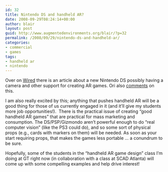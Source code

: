 ```yaml
---
id: 32
title: Nintendo DS and handheld AR?
date: 2008-09-29T08:24:14+00:00
author: blair
layout: post
guid: http://www.augmentedenvironments.org/blair/?p=32
permalink: /2008/09/29/nintendo-ds-and-handheld-ar/
categories:
- commercial
- games
tags:
- handheld ar
- nintendo
---
```


Over on [Wired](http://blog.wired.com/games/2008/09/nikkei-new-nint.html) there is an article about a new Nintendo DS possibly having a camera and other support for creating AR games. Ori also [comments](http://gamesalfresco.com/2008/09/28/nintendo-ds-wants-to-augmented-your-reality/) on this.

I am also really excited by this; anything that pushes handheld AR will be a good thing for those of us currently engaged in it (and it’ll give my students more job opportunities!).  There is the practical issue of creating “good handheld AR games” that are practical for mass marketing and consumption. The DS/PSP/Gizmondo aren’t powerful enough to do “real computer vision” (like the PS3 could do), and so some sort of physical props (e.g., cards with markers on them) will be needed. As soon as your start requiring props, that makes the games less portable … a conundrum to be sure.

Hopefully, some of the students in the “handheld AR game design” class I’m doing at GT right now (in collaboration with a class at SCAD Atlanta) will come up with some compelling examples and help drive interest!
